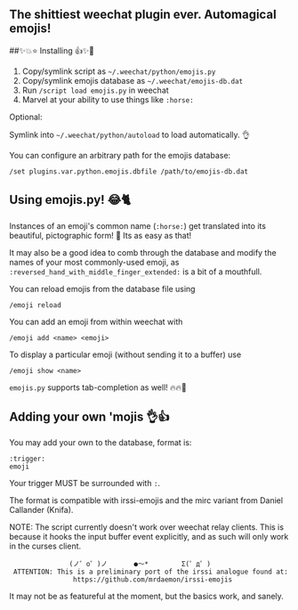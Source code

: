 The shittiest weechat plugin ever. Automagical emojis!
------------------------------------------------------------------------------

##:sparkles::boom::star: Installing :+1::sparkles::star2:

1. Copy/symlink script as `~/.weechat/python/emojis.py`
2. Copy/symlink emojis database as `~/.weechat/emojis-db.dat`
3. Run `/script load emojis.py` in weechat
4. Marvel at your ability to use things like `:horse:`

Optional:

Symlink into `~/.weechat/python/autoload` to load automatically. :ok_hand:

You can configure an arbitrary path for the emojis database:

    /set plugins.var.python.emojis.dbfile /path/to/emojis-db.dat

## Using emojis.py! :joy::cat2:

Instances of an emoji's common name (`:horse:`) get translated into its beautiful, pictographic form! :horse: Its as easy as that!

It may also be a good idea to comb through the database and modify the names of your most commonly-used emoji, as `:reversed_hand_with_middle_finger_extended:` is a bit of a mouthfull.

You can reload emojis from the database file using

    /emoji reload
  
You can add an emoji from within weechat with

    /emoji add <name> <emoji>
  
To display a particular emoji (without sending it to a buffer) use

    /emoji show <name>
  
`emojis.py` supports tab-completion as well! :fire::fire::pray:

## Adding your own 'mojis :ok_hand::+1:

You may add your own to the database, format is:

    :trigger:
    emoji

Your trigger MUST be surrounded with `:`.

The format is compatible with irssi-emojis and the mirc variant from
Daniel Callander (Knifa).

NOTE: The script currently doesn't work over weechat relay clients. This is
because it hooks the input buffer event explicitly, and as such will only work
in the curses client.

                   (ノ゜o゜)ノ　　　　●～*　　　　　Σ(゜д゜)
     ATTENTION: This is a preliminary port of the irssi analogue found at:
                    https://github.com/mrdaemon/irssi-emojis
  It may not be as featureful at the moment, but the basics work, and sanely.
